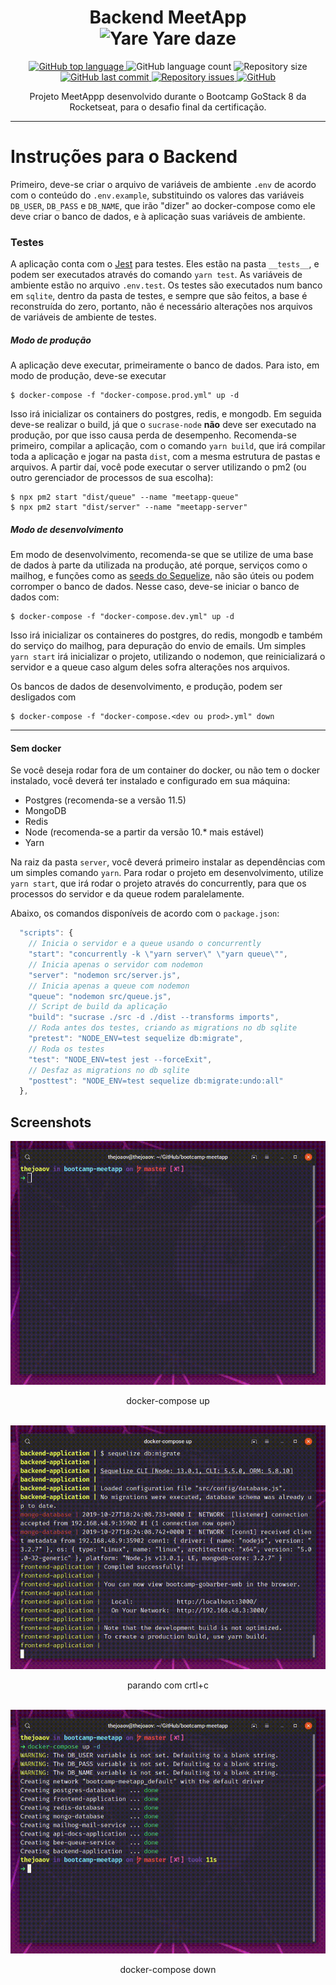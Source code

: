 <h1 align="center">
    Backend MeetApp
    </br>
    <img alt="Yare Yare daze" src="https://i.imgur.com/3cqc6DD.png" />

</h1>
<p align="center">
  <a href="https://github.com/thejoaov/bootcamp-meetapp-api/search?l=javascript">
    <img alt="GitHub top language" src="https://img.shields.io/github/languages/top/thejoaov/bootcamp-meetapp-api.svg">
  </a>
  <img alt="GitHub language count" src="https://img.shields.io/github/languages/count/thejoaov/bootcamp-meetapp-api.svg">
  <img alt="Repository size" src="https://img.shields.io/github/repo-size/thejoaov/bootcamp-meetapp-api.svg">
  <a href="https://github.com/thejoaov/bootcamp-meetapp-api/commits/master">
    <img alt="GitHub last commit" src="https://img.shields.io/github/last-commit/thejoaov/bootcamp-meetapp-api.svg">
  </a>
  <a href="https://github.com/thejoaov/bootcamp-meetapp-api/issues">
    <img alt="Repository issues" src="https://img.shields.io/github/issues/thejoaov/bootcamp-meetapp-api.svg">
  </a>
  <a href="https://github.com/thejoaov/bootcamp-meetapp-api/blob/master/LICENSE">
    <img alt="GitHub" src="https://img.shields.io/github/license/thejoaov/bootcamp-meetapp-api.svg">
  </a>
</p>
<div align="center">
Projeto MeetAppp desenvolvido durante o Bootcamp GoStack 8 da Rocketseat, para o desafio final da certificação.
</div>

---


# Instruções para o Backend

Primeiro, deve-se criar o arquivo de variáveis de ambiente `.env` de acordo com o conteúdo do `.env.example`, substituindo os valores das variáveis `DB_USER`, `DB_PASS` e `DB_NAME`, que irão "dizer" ao docker-compose como ele deve criar o banco de dados, e à aplicação suas variáveis de ambiente.

### Testes
A aplicação conta com o [Jest](https://jestjs.io/) para testes. Eles estão na pasta `__tests__`, e podem ser executados através do comando `yarn test`. As variáveis de ambiente estão no arquivo `.env.test`.
Os testes são executados num banco em `sqlite`, dentro da pasta de testes, e sempre que são feitos, a base é reconstruída do zero, portanto, não é necessário alterações nos arquivos de variáveis de ambiente de testes.

##### Modo de produção
A aplicação deve executar, primeiramente o banco de dados. Para isto, em modo de produção, deve-se executar

```shell
$ docker-compose -f "docker-compose.prod.yml" up -d
```
Isso irá inicializar os containers do postgres, redis, e mongodb. Em seguida deve-se realizar o build, já que o `sucrase-node` **não** deve ser executado na produção, por que isso causa perda de desempenho. Recomenda-se primeiro, compilar a aplicação, com o comando `yarn build`, que irá compilar toda a aplicação e jogar na pasta `dist`, com a mesma estrutura de pastas e arquivos. A partir daí, você pode executar o server utilizando o pm2 (ou outro gerenciador de processos de sua escolha):
```shell
$ npx pm2 start "dist/queue" --name "meetapp-queue"
$ npx pm2 start "dist/server" --name "meetapp-server"
```


##### Modo de desenvolvimento
Em modo de desenvolvimento, recomenda-se que se utilize de uma base de dados à parte da utilizada na produção, até porque, serviços como o mailhog, e funções como as [seeds do Sequelize](https://sequelize.org/master/manual/migrations.html#creating-first-seed), não são úteis ou podem corromper o banco de dados. Nesse caso, deve-se iniciar o banco de dados com:
```shell
$ docker-compose -f "docker-compose.dev.yml" up -d
```
Isso irá inicializar os containeres do postgres, do redis, mongodb e também do serviço do mailhog, para depuração do envio de emails.
Um simples `yarn start` irá inicializar o projeto, utilizando o nodemon, que reinicializará o servidor e a queue caso algum deles sofra alterações nos arquivos.

Os bancos de dados de desenvolvimento, e produção, podem ser desligados com
```shell
$ docker-compose -f "docker-compose.<dev ou prod>.yml" down
```
---

#### Sem docker

Se você deseja rodar fora de um container do docker, ou não tem o docker instalado, você deverá ter instalado e configurado em sua máquina:

- Postgres (recomenda-se a versão 11.5)
- MongoDB
- Redis
- Node (recomenda-se a partir da versão 10.\* mais estável)
- Yarn

Na raiz da pasta `server`, você deverá primeiro instalar as dependências com um simples comando `yarn`.
Para rodar o projeto em desenvolvimento, utilize `yarn start`, que irá rodar o projeto através do concurrently, para que os processos do servidor e da queue rodem paralelamente.

Abaixo, os comandos disponíveis de acordo com o `package.json`:

```javascript
  "scripts": {
    // Inicia o servidor e a queue usando o concurrently
    "start": "concurrently -k \"yarn server\" \"yarn queue\"",
    // Inicia apenas o servidor com nodemon
    "server": "nodemon src/server.js",
    // Inicia apenas a queue com nodemon
    "queue": "nodemon src/queue.js",
    // Script de build da aplicação
    "build": "sucrase ./src -d ./dist --transforms imports",
    // Roda antes dos testes, criando as migrations no db sqlite
    "pretest": "NODE_ENV=test sequelize db:migrate",
    // Roda os testes
    "test": "NODE_ENV=test jest --forceExit",
    // Desfaz as migrations no db sqlite
    "posttest": "NODE_ENV=test sequelize db:migrate:undo:all"
  },
```

## Screenshots

<div align="center">
  <img src="https://raw.githubusercontent.com/thejoaov/bootcamp-meetapp/master/docs/assets/server/docker-compose-up.gif" width="600" heigth="600">
  <p>docker-compose up</p>
  </br>

  <img src="https://raw.githubusercontent.com/thejoaov/bootcamp-meetapp/master/docs/assets/server/docker-compose-up-down.gif" width="600" heigth="600">
  <p>parando com crtl+c</p>
  </br>

  <img src="https://raw.githubusercontent.com/thejoaov/bootcamp-meetapp/master/docs/assets/server/docker-compose-down.gif" width="600" heigth="600">
  <p>docker-compose down</p>
  </br>

</div>
